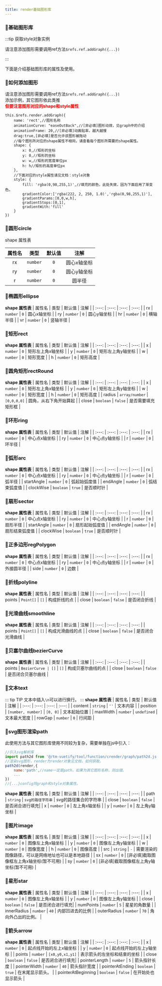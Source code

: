 ```yaml
---
title: render基础图形库
---
```




### :ram:基础图形库

:::tip 获取style对象实例

请注意添加图形需要调用ref方法```$refs.ref.addGraph({...})```

:::

下面是介绍基础图形库的属性及使用。



### :ram:如何添加图形

请注意添加图形需要调用ref方法```$refs.ref.addGraph({...})```<br>
添加示例，其它图形依此类推<br>
<span style="color:red;font-weight:bold">但要注意图形对应的shape和style属性</span>

```
this.$refs.render.addGraph({
	name: 'rect',//图形名称
	animationCurve: "easeOutBack",//[非必填]图形动效，见graph中的介绍
	animationFrame: 20,//[非必填]动画贴率，越大越慢
	drag:true,[非必填]是否允许该图形被拖动
	//每个图形所对应的shape属性不相同，请查看每个图形所需要的shape属性。
	shape: { 
		x: 0,//矩形的坐标
		y: 0,//矩形的坐标
		w: w,//矩形的宽度单位px
		h: h//矩形的高度单位px
	},
	//下面对应的style属性请见文档：style对象
	style: {
		fill: 'rgba(0,98,255,1)',//填充的颜色，此处失效，因为下面启用了渐变色。
		gradientColor:['rgba(222, 2, 250, 1.0)','rgba(0,98,255,1)'],
		gradientParams:[0,0,w,h],
		gradientStops:[0,1],
		gradientWith:'fill'
	}
})

```





### :ram:圆形circle
shape 属性表

| 属性名 | 类型 | 默认值 | 注解 |
| :---: | :---: | :---: | :---: |
| rx | `number` | `0` | 圆心x轴坐标 |
| ry | `number` | `0` | 圆心y轴坐标 |
| r | `number` | `0` | 圆半径 | 

### :ram:椭圆形ellipse
**shape 属性表**
| 属性名 | 类型 | 默认值 | 注解 |
| :---: | :---: | :---: | :---: |
| rx | `number` | `0` | 圆心x轴坐标 |
| ry | `number` | `0` | 圆心y轴坐标 |
| hr | `number` | `0` | 横轴半径 |
| vr | `number` | `0` | 竖轴半径 |

### :ram:矩形rect
**shape 属性表**
| 属性名 | 类型 | 默认值 | 注解 |
| :---: | :---: | :---: | :---: |
| x | `number` | `0` | 矩形左上角x轴坐标 |
| y | `number` | `0` | 矩形左上角y轴坐标 |
| w | `number` | `0` | 矩形宽度 |
| h | `number` | `0` | 矩形高度 |

### :ram:圆角矩形rectRound
**shape 属性表**
| 属性名 | 类型 | 默认值 | 注解 |
| :---: | :---: | :---: | :---: |
| x | `number` | `0` | 矩形左上角x轴坐标 |
| y | `number` | `0` | 矩形左上角y轴坐标 |
| w | `number` | `0` | 矩形宽度 |
| h | `number` | `0` | 矩形高度 |
| radius | `array/number` | `[0,0,0,0]` | 圆角，从右下角开始算起 |
| close | `boolean` | `false` | 是否需要填充矩形框 |

### :ram:环形ring
**shape 属性表**
| 属性名 | 类型 | 默认值 | 注解 |
| :---: | :---: | :---: | :---: |
| rx | `number` | `0` | 中心点x轴坐标 |
| ry | `number` | `0` | 中心点y轴坐标 |
| r | `number` | `0` | 环半径 |

### :ram:弧形arc
**shape 属性表**
| 属性名 | 类型 | 默认值 | 注解 |
| :---: | :---: | :---: | :---: |
| rx | `number` | `0` | 中心点x轴坐标 |
| ry | `number` | `0` | 中心点y轴坐标 |
| r | `number` | `0` | 弧半径 |
| startAngle | `number` | `0` | 弧起始弧度值 |
| endAngle | `number` | `0` | 弧结束弧度值 |
| clockWise | `boolean` | `true` | 是否顺时针 |

### :ram:扇形sector
**shape 属性表**
| 属性名 | 类型 | 默认值 | 注解 |
| :---: | :---: | :---: | :---: |
| rx | `number` | `0` | 中心点x轴坐标 |
| ry | `number` | `0` | 中心点y轴坐标 |
| r | `number` | `0` | 扇形半径 |
| startAngle | `number` | `0` | 扇形起始弧度值 |
| endAngle | `number` | `0` | 扇形结束弧度值 |
| clockWise | `boolean` | `true` | 是否顺时针 |

### :ram:正多边形regPolygon
**shape 属性表**
| 属性名 | 类型 | 默认值 | 注解 |
| :---: | :---: | :---: | :---: |
| rx | `number` | `0` | 中心点x轴坐标 |
| ry | `number` | `0` | 中心点y轴坐标 |
| r | `number` | `0` | 外接圆半径 |
| side | `number` | `0` | 边数 |

### :ram:折线polyline
**shape 属性表**
| 属性名 | 类型 | 默认值 | 注解 |
| :---: | :---: | :---: | :---: |
| points | `Point[]` | `[]` | 构成折线的点 |
| close | `boolean` | `false` | 是否闭合折线 |

### :ram:光滑曲线smoothline
**shape 属性表**
| 属性名 | 类型 | 默认值 | 注解 |
| :---: | :---: | :---: | :---: |
| points | `Point[]` | `[]` | 构成光滑曲线的点 |
| close | `boolean` | `false` | 是否闭合光滑曲线 |

### :ram:贝塞尔曲线bezierCurve
**shape 属性表**
| 属性名 | 类型 | 默认值 | 注解 |
| :---: | :---: | :---: | :---: |
| points | `BezierCurve | []` | `[]` | 构成贝塞尔曲线的点 |
| close | `boolean` | `false` | 是否闭合贝塞尔曲线 |

### :ram:文本text
::: tip TIP
文本中插入`\n`可以进行换行。
:::
**shape 属性表**
| 属性名 | 类型 | 默认值 | 注解 |
| :---: | :---: | :---: | :---: |
| content | `string` | `''` | 文本内容 |
| position | `[number, number]`  | `[0, 0]` | 文本起始位置 |
| maxWidth | `number` | `undefined` | 文本最大宽度 |
| rowGap | `number` | `0` | 行间距 |

### :ram:svg图形渲染path
此使用方法与其它图形库使用不同较为复杂，需要单独在js中引入：<br>
```js
//引入svg解析库
import path2d from '@/tm-vuetify/tool/function/crender/graph/path2d.js';
//渲染svg图形，render为render对象见文档，如何获取。
path2d(render,{
	name:'path',//name一定是path，如果为其它图形名称，则出错。
	...
})
//{...}config同graph和style对象属性。

```
**shape 属性表**
| 属性名 | 类型 | 默认值 | 注解 |
| :---: | :---: | :---: | :---: |
| path | `string` | `svg的路径字符串` | svg的路径集合的字符串 |
| close | `boolean` | `false` | 是否闭合进行填充|
| x | `number` | `0` | 左上角x轴坐标 |
| y | `number` | `0` | 左上角y轴坐标 |

### :ram:图片image
**shape 属性表**
| 属性名 | 类型 | 默认值 | 注解 |
| :---: | :---: | :---: | :---: |
| x | `number` | `0` | 图像左上角x轴坐标 |
| y | `number` | `0` | 图像左上角y轴坐标 |
| w | `number` | `0` | 图像宽度 |
| h | `number` | `0` | 图像高度 |
| src | `string` | `-` | 需要渲染的图像路径，可以是网络地址也可以是本地路径 |
| sx | `number` | `0` | [非必填]截取图像框左上角x轴坐标(暂不可用) |
| sy | `number` | `0` | [非必填]截取图像框左上角y轴坐标(暂不可用) |

### :ram:星形star
**shape 属性表**
| 属性名 | 类型 | 默认值 | 注解 |
| :---: | :---: | :---: | :---: |
| x | `number` | `0` | 图像左上角x轴坐标 |
| y | `number` | `0` | 图像左上角y轴坐标 |
| close | `boolean` | `false` | 是否闭合进行填充|
| numPoints | `number` | `5` | 星星的角数量 |
| innerRadius | `number` | `40` | 内部凹进去的比例 |
| outerRadius | `number` | `70` | 角向外凸出的比例。 |

### :ram:箭头arrow
**shape 属性表**
| 属性名 | 类型 | 默认值 | 注解 |
| :---: | :---: | :---: | :---: |
| x | `number` | `0` | 起点线开始的左上x轴坐标 |
| y | `number` | `0` | 起点线开始的左上y轴坐标 |
| points | `number` | `[x0,y0,x1,y1]` | 表示箭头的左坐标和结束的坐标 |
| close | `boolean` | `false` | 是否闭合进行填充|
| pointerLength | `number` | `5` | 箭头指针长度 |
| pointerWidth | `number` | `40` | 箭头指针宽度 |
| pointerAtEnding | `boolean` | `true` | 在末尾显示箭头。 |
| pointerAtBeginning | `boolean` | `false` | 在开始处也显示箭头 |


